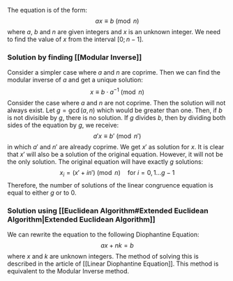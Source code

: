 The equation is of the form:
$$ax\equiv b\pmod n$$
where $a$, $b$ and $n$ are given integers and $x$ is an unknown integer.
We need to find the value of $x$ from the interval $[0; n-1]$.
### Solution by finding [[Modular Inverse]]
Consider a simpler case where $a$ and $n$ are coprime. Then we can find the modular inverse of $a$ and get a unique solution:
$$x\equiv b\cdot a^{-1}\pmod n$$
Consider the case where $a$ and $n$ are not coprime. Then the solution will not always exist. Let $g=\gcd(a, n)$ which would be greater than one.
Then, if $b$ is not divisible by $g$, there is no solution. If $g$ divides $b$, then by dividing both sides of the equation by $g$, we receive:
$$a'x\equiv b'\pmod{n'}$$
in which $a'$ and $n'$ are already coprime. We get $x'$ as solution for $x$. It is clear that $x'$ will also be a solution of the original equation. However, it will not be the only solution. The original equation will have exactly $g$ solutions:
$$x_i = (x'+in')\pmod{n}\quad \text{for }i=0,1\dots g-1$$
Therefore, the number of solutions of the linear congruence equation is equal to either $g$ or to $0$.
### Solution using [[Euclidean Algorithm#Extended Euclidean Algorithm|Extended Euclidean Algorithm]]
We can rewrite the equation to the following Diophantine Equation:
$$ax+nk = b$$
where $x$ and $k$ are unknown integers.
The method of solving this is described in the article of [[Linear Diophantine Equation]].
This method is equivalent to the Modular Inverse method.